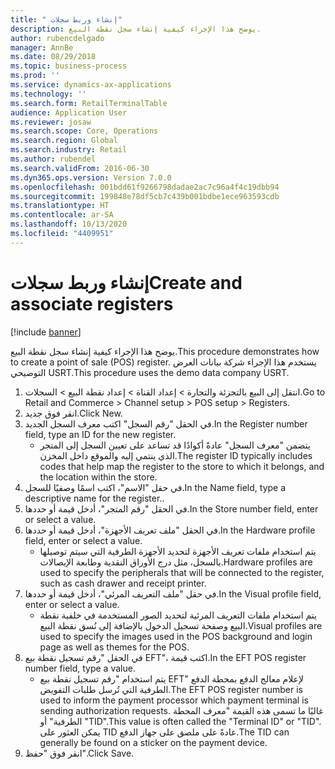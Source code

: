 ```yaml
---
title: " إنشاء وربط سجلات"
description: يوضح هذا الإجراء كيفية إنشاء سجل نقطة البيع.
author: rubencdelgado
manager: AnnBe
ms.date: 08/29/2018
ms.topic: business-process
ms.prod: ''
ms.service: dynamics-ax-applications
ms.technology: ''
ms.search.form: RetailTerminalTable
audience: Application User
ms.reviewer: josaw
ms.search.scope: Core, Operations
ms.search.region: Global
ms.search.industry: Retail
ms.author: rubendel
ms.search.validFrom: 2016-06-30
ms.dyn365.ops.version: Version 7.0.0
ms.openlocfilehash: 001bdd61f9266798dadae2ac7c96a4f4c19dbb94
ms.sourcegitcommit: 199848e78df5cb7c439b001bdbe1ece963593cdb
ms.translationtype: HT
ms.contentlocale: ar-SA
ms.lasthandoff: 10/13/2020
ms.locfileid: "4409951"
---
```

# <a name="create-and-associate-registers"></a><span data-ttu-id="2da56-103"> إنشاء وربط سجلات</span><span class="sxs-lookup"><span data-stu-id="2da56-103">Create and associate registers</span></span>

[!include [banner](../includes/banner.md)]

<span data-ttu-id="2da56-104">يوضح هذا الإجراء كيفية إنشاء سجل نقطة البيع.</span><span class="sxs-lookup"><span data-stu-id="2da56-104">This procedure demonstrates how to create a point of sale (POS) register.</span></span> <span data-ttu-id="2da56-105">يستخدم هذا الإجراء شركة بيانات العرض التوضيحي USRT.</span><span class="sxs-lookup"><span data-stu-id="2da56-105">This procedure uses the demo data company USRT.</span></span>

1. <span data-ttu-id="2da56-106">انتقل إلى البيع بالتجزئة والتجارة > إعداد القناة > إعداد نقطة البيع > السجلات.</span><span class="sxs-lookup"><span data-stu-id="2da56-106">Go to Retail and Commerce > Channel setup > POS setup > Registers.</span></span>
2. <span data-ttu-id="2da56-107">انقر فوق جديد.</span><span class="sxs-lookup"><span data-stu-id="2da56-107">Click New.</span></span>
3. <span data-ttu-id="2da56-108">في الحقل "رقم السجل" اكتب معرف السجل الجديد.</span><span class="sxs-lookup"><span data-stu-id="2da56-108">In the Register number field, type an ID for the new register.</span></span>
    * <span data-ttu-id="2da56-109">يتضمن "معرف السجل" عادةً أكوادًا قد تساعد على تعيين السجل إلى المتجر الذي ينتمي إليه والموقع داخل المخزن.</span><span class="sxs-lookup"><span data-stu-id="2da56-109">The register ID typically includes codes that help map the register to the store to which it belongs, and the location within the store.</span></span>  
4. <span data-ttu-id="2da56-110">في حقل "الاسم"، اكتب اسمًا وصفيًا للسجل.</span><span class="sxs-lookup"><span data-stu-id="2da56-110">In the Name field, type a descriptive name for the register..</span></span>
5. <span data-ttu-id="2da56-111">في الحقل "رقم المتجر"، أدخل قيمة أو حددها.</span><span class="sxs-lookup"><span data-stu-id="2da56-111">In the Store number field, enter or select a value.</span></span>
6. <span data-ttu-id="2da56-112">في الحقل "ملف تعريف الأجهزة"، أدخل قيمة أو حددها.</span><span class="sxs-lookup"><span data-stu-id="2da56-112">In the Hardware profile field, enter or select a value.</span></span>
    * <span data-ttu-id="2da56-113">يتم استخدام ملفات تعريف الأجهزة لتحديد الأجهزة الطرفية التي سيتم توصيلها بالسجل، مثل درج الأوراق النقدية وطابعة الإيصالات.</span><span class="sxs-lookup"><span data-stu-id="2da56-113">Hardware profiles are used to specify the peripherals that will be connected to the register, such as cash drawer and receipt printer.</span></span>  
7. <span data-ttu-id="2da56-114">في حقل "ملف التعريف المرئي‬"، أدخل قيمة أو حددها.</span><span class="sxs-lookup"><span data-stu-id="2da56-114">In the Visual profile field, enter or select a value.</span></span>
    * <span data-ttu-id="2da56-115">يتم استخدام ملفات التعريف المرئية لتحديد الصور المستخدمة في خلفية نقطة البيع وصفحة تسجيل الدخول بالإضافة إلى نُسق نقطة البيع.</span><span class="sxs-lookup"><span data-stu-id="2da56-115">Visual profiles are used to specify the images used in the POS background and login page as well as themes for the POS.</span></span>  
8. <span data-ttu-id="2da56-116">في الحقل "رقم تسجيل نقطة بيع EFT"، اكتب قيمة.</span><span class="sxs-lookup"><span data-stu-id="2da56-116">In the EFT POS register number field, type a value.</span></span>
    * <span data-ttu-id="2da56-117">يتم استخدام "رقم تسجيل نقطة بيع EFT" لإعلام معالج الدفع بمحطة الدفع الطرفية التي تُرسل طلبات التفويض.</span><span class="sxs-lookup"><span data-stu-id="2da56-117">The EFT POS register number is used to inform the payment processor which payment terminal is sending authorization requests.</span></span> <span data-ttu-id="2da56-118">غالبًا ما تسمى هذه القيمة "معرف المحطة الطرفية" أو "TID".</span><span class="sxs-lookup"><span data-stu-id="2da56-118">This value is often called the "Terminal ID" or "TID".</span></span> <span data-ttu-id="2da56-119">يمكن العثور على TID عادةً على ملصق على جهاز الدفع.</span><span class="sxs-lookup"><span data-stu-id="2da56-119">The TID can generally be found on a sticker on the payment device.</span></span>  
9. <span data-ttu-id="2da56-120">انقر فوق "حفظ".</span><span class="sxs-lookup"><span data-stu-id="2da56-120">Click Save.</span></span>

